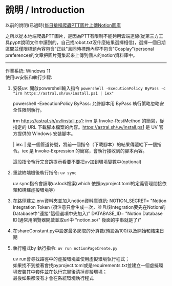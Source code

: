 # 說明 / Introduction
以前的說明(已過時)[每日排程爬蟲PTT圖片上傳Notion圖庫](https://ithelp.ithome.com.tw/articles/10369755)  

之所以從本地端爬蟲PTT圖片，是因為PTT有限制不能夠用雲端連線(從第三方工具pyptt說明文件中讀到的，自己找robot.txt沒什麼結果選擇相信)，選擇一個日期區間並僅限標題內容包含"正妹"且同時標題內容不包含"Cosplay"(personal preference)的文章把圖片蒐集起來上傳到個人的notion資料庫中。  
***
作業系統: Windows 11  
使用uv安裝和執行步驟:  
1. 安裝uv: 開啟powershell輸入指令
`powershell -ExecutionPolicy ByPass -c "irm https://astral.sh/uv/install.ps1 | iex"`

    powershell -ExecutionPolicy ByPass: 允許腳本用 ByPass 執行策略忽略安全性限制執行。

    irm https://astral.sh/uv/install.ps1: irm 是 Invoke-RestMethod 的簡寫，從指定的 URL 下載腳本檔案的內容。https://astral.sh/uv/install.ps1 是 UV 官方提供的 Windows 安裝腳本。

    | iex: | 是一個管道符號，將前一個指令（下載腳本）的結果傳遞給下一個指令。iex 是 Invoke-Expression 的簡寫，會執行接收到的腳本內容。

    這段指令執行完會跳提示看要不要把uv加到環境變數中(optional)
2. 重啟終端機後執行指令: `uv sync`

    uv sync指令會讀取uv.lock檔案(which 依照pyproject.toml的定義管理間接依賴和構建虛擬環境等)
3. 在路徑建立.env資料夾並加入notion資料庫資訊:
    NOTION_SECRET= "Notion Integration Token (須注意只會生成一次，並且該Integration要先在Notion的Database中"連接"這個選項中先加入)"
    DATABASE_ID= "Notion Database ID(通常用瀏覽器開啟並取url中 "notion.so/" 後面的字串就是了)"
4. 在shareConstant.py中設定最多爬取的分頁數(預設為100)以及開始和結束日期
5. 執行程式by 執行指令: `uv run notionPageCreate.py`

    uv run會尋找路徑中的虛擬環境並使用虛擬環境執行程式；  
    如果找不到接著會找pyproject.toml或是requirements.txt並建立一個虛擬環境安裝其中套件並在執行完畢後清掉虛擬環境；  
    最後如果都沒有才會在系統環境執行程式